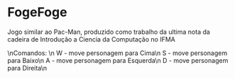 # FogeFoge
Jogo similar ao Pac-Man, produzido como trabalho da ultima nota da cadeira de Introdução a Ciencia da Computação no IFMA

\nComandos: \n
W - move personagem para Cima\n
S - move personagem para Baixo\n
A - move personagem para Esquerda\n
D - move personagem para Direita\n
